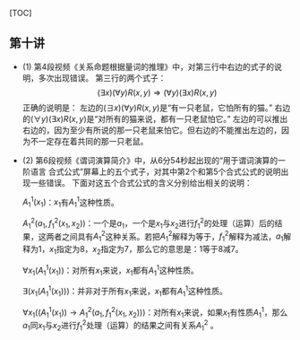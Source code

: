 [TOC]

## 第十讲


- (1) 第4段视频《关系命题根据量词的推理》中，对第三行中右边的式子的说明，多次出现错误。
	第三行的两个式子：
		$$
		(\exists x)(\forall y)R(x,y) \Rightarrow (\forall y)(\exists x)R(x,y)
		$$
	正确的说明是：
	左边的$(\exists x)(\forall y)R(x,y)$是“有一只老鼠，它怕所有的猫。”
	右边的$(\forall y)(\exists x)R(x,y)$是“对所有的猫来说，都有一只老鼠怕它。”
	左边的可以推出右边的，因为至少有所说的那一只老鼠来怕它。但右边的不能推出左边的，因为不一定存在着共同的那一只老鼠。

- (2) 第6段视频《谓词演算简介》中，从6分54秒起出现的“用于谓词演算的一阶语言 合式公式”屏幕上的五个式子，对其中第2个和第5个合式公式的说明出现一些错误。
     下面对这五个合式公式的含义分别给出相关的说明：

    $A_1^1(x_1)$：$x_1$有$A_1^1$这种性质。

    $A_1^2(a_1,f_1^2(x_1,x_2))$：一个是$a_1$，一个是$x_1$与$x_2$进行$f_1^2$的处理（运算）后的结果，这两者之间具有$A_1^2$这种关系。若把$A_1^2$解释为等于，$f_1^2$解释为减法，$a_1$解释为1，$x_1$指定为8，$x_2$指定为7，那么它的意思是：1等于8减7。

	$\forall x_1(A_1^1(x_1))$：对所有$x_1$来说，$x_1$都有$A_1^1$这种性质。

	$\exists (x_1(A_1^1(x_1)))$：并非对于所有$x_1$来说，$x_1$都有$A_1^1$这种性质。

	$\forall x_1((A_1^1(x_1)) \to A_1^2(a_1, f_1^2(x_1,x_2)))$：对所有$x_1$来说，如果$x_1$有性质$A_1^1$，那么$a_1$同$x_1$与$x_2$进行$f_1^2$处理（运算）的结果之间有关系$A_1^2$  。
